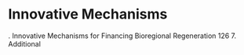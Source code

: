 # Innovative Mechanisms

. Innovative Mechanisms for Financing Bioregional Regeneration     126
7. Additional